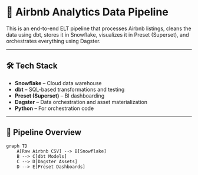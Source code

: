 # 🏡 Airbnb Analytics Data Pipeline

This is an end-to-end ELT pipeline that processes Airbnb listings, cleans the data using dbt, stores it in Snowflake, visualizes it in Preset (Superset), and orchestrates everything using Dagster.

---

## 🛠️ Tech Stack

- **Snowflake** – Cloud data warehouse
- **dbt** – SQL-based transformations and testing
- **Preset (Superset)** – BI dashboarding
- **Dagster** – Data orchestration and asset materialization
- **Python** – For orchestration code

---

## 🔁 Pipeline Overview

```mermaid
graph TD
    A[Raw Airbnb CSV] --> B[Snowflake]
    B --> C[dbt Models]
    C --> D[Dagster Assets]
    D --> E[Preset Dashboards]
